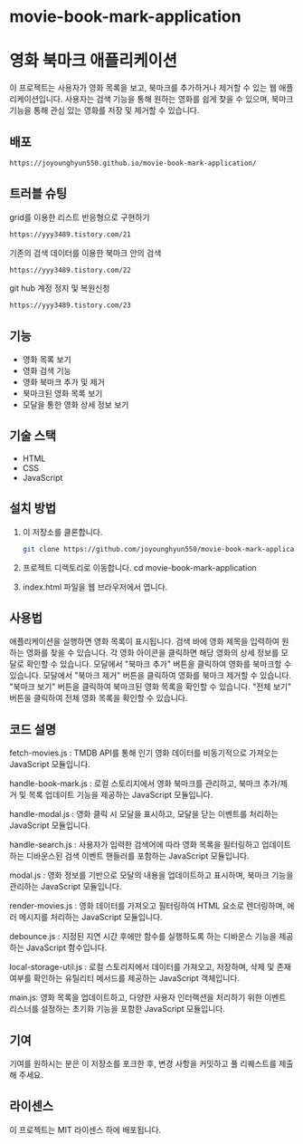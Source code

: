 # movie-book-mark-application

# 영화 북마크 애플리케이션

이 프로젝트는 사용자가 영화 목록을 보고, 북마크를 추가하거나 제거할 수 있는 웹 애플리케이션입니다. 사용자는 검색 기능을 통해 원하는 영화를 쉽게 찾을 수 있으며, 북마크 기능을 통해 관심 있는 영화를 저장 및 제거할 수 있습니다.

## 배포

 ```bash
 https://joyounghyun550.github.io/movie-book-mark-application/
 ```

 ## 트러블 슈팅

grid를 이용한 리스트 반응형으로 구현하기
      
   ```bash
   https://yyy3489.tistory.com/21
   ```

기존의 검색 데이터를 이용한 북마크 안의 검색
      
   ```bash
   https://yyy3489.tistory.com/22
   ```

git hub 계정 정지 및 복원신청
      
   ```bash
   https://yyy3489.tistory.com/23
   ```

## 기능

- 영화 목록 보기
- 영화 검색 기능
- 영화 북마크 추가 및 제거
- 북마크된 영화 목록 보기
- 모달을 통한 영화 상세 정보 보기

## 기술 스택

- HTML
- CSS
- JavaScript

## 설치 방법

1. 이 저장소를 클론합니다.

   ```bash
   git clone https://github.com/joyounghyun550/movie-book-mark-application.git

   ```

2. 프로젝트 디렉토리로 이동합니다.
   cd movie-book-mark-application

3. index.html 파일을 웹 브라우저에서 엽니다.

## 사용법

애플리케이션을 실행하면 영화 목록이 표시됩니다.
검색 바에 영화 제목을 입력하여 원하는 영화를 찾을 수 있습니다.
각 영화 아이콘을 클릭하면 해당 영화의 상세 정보를 모달로 확인할 수 있습니다.
모달에서 "북마크 추가" 버튼을 클릭하여 영화를 북마크할 수 있습니다.
모달에서 "북마크 제거" 버튼을 클릭하여 영화를 북마크 제거할 수 있습니다.
"북마크 보기" 버튼을 클릭하여 북마크된 영화 목록을 확인할 수 있습니다.
"전체 보기" 버튼을 클릭하여 전체 영화 목록을 확인할 수 있습니다.

## 코드 설명

fetch-movies.js : TMDB API를 통해 인기 영화 데이터를 비동기적으로 가져오는 JavaScript 모듈입니다.

handle-book-mark.js : 로컬 스토리지에서 영화 북마크를 관리하고, 북마크 추가/제거 및 목록 업데이트 기능을 제공하는 JavaScript 모듈입니다.

handle-modal.js : 영화 클릭 시 모달을 표시하고, 모달을 닫는 이벤트를 처리하는 JavaScript 모듈입니다.

handle-search.js : 사용자가 입력한 검색어에 따라 영화 목록을 필터링하고 업데이트하는 디바운스된 검색 이벤트 핸들러를 포함하는 JavaScript 모듈입니다.

modal.js : 영화 정보를 기반으로 모달의 내용을 업데이트하고 표시하며, 북마크 기능을 관리하는 JavaScript 모듈입니다.

render-movies.js : 영화 데이터를 가져오고 필터링하여 HTML 요소로 렌더링하며, 에러 메시지를 처리하는 JavaScript 모듈입니다.

debounce.js : 지정된 지연 시간 후에만 함수를 실행하도록 하는 디바운스 기능을 제공하는 JavaScript 함수입니다.

local-storage-util.js : 로컬 스토리지에서 데이터를 가져오고, 저장하며, 삭제 및 존재 여부를 확인하는 유틸리티 메서드를 제공하는 JavaScript 객체입니다.

main.js: 영화 목록을 업데이트하고, 다양한 사용자 인터랙션을 처리하기 위한 이벤트 리스너를 설정하는 초기화 기능을 포함한 JavaScript 모듈입니다.


## 기여

기여를 원하시는 분은 이 저장소를 포크한 후, 변경 사항을 커밋하고 풀 리퀘스트를 제출해 주세요.

## 라이센스

이 프로젝트는 MIT 라이센스 하에 배포됩니다.
